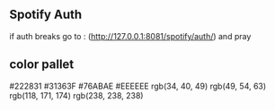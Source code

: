 ## Spotify Auth
if auth breaks go to : (http://127.0.0.1:8081/spotify/auth/) and pray


## color pallet

#222831
#31363F
#76ABAE
#EEEEEE
rgb(34, 40, 49)
rgb(49, 54, 63)
rgb(118, 171, 174)
rgb(238, 238, 238)